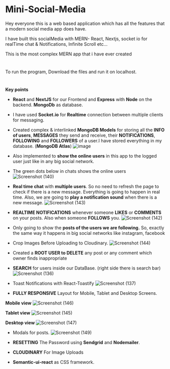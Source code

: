 # Mini-Social-Media

Hey everyone this is a web based application which has all the features that a modern social media app does have.

I have built this socialMedia with MERN- React, Nextjs, socket io for realTime chat & Notifications, Infinite Scroll etc...

This is the most complex MERN app that i have ever created
#

To run the program, Download the files and run it on localhost. 
#


**Key points**

* **React** and **NextJS** for our Frontend and **Express** with **Node** on the backend. **MongoDb** as database.
* I have used **Socket.io** for **Realtime** connection between multiple clients for messaging.

* Created complex & interlinked **MongoDB Models** for storing all the **INFO of users**, **MESSAGES** they send and receive, their **NOTIFICATIONS**, **FOLLOWING** and **FOLLOWERS** of a user.I have stored everything in my database. (**MongoDB Atlas**)
 ![image](https://user-images.githubusercontent.com/101473079/224404710-25704fd3-0ef5-4cb9-a0a1-bbaa083193a9.png)
 

* Also implemented to **show the online users** in this app to the logged user just like in any big social network.
* The green dots below in chats shows the online users
![Screenshot (140)](https://user-images.githubusercontent.com/101473079/224405602-bab6cd8e-000c-401f-8d63-00033f92b1b6.png)


* **Real time chat** with **multiple users**. So no need to refresh the page to check if there is a new message. Everything is going to happen in real time. Also, we are going to **play a notification sound** when there is a new message.
![Screenshot (143)](https://user-images.githubusercontent.com/101473079/224407063-00e872d3-7b24-4f21-b115-5a8360b3de36.png)

* **REALTIME NOTIFICATIONS** whenever someone **LIKES** or **COMMENTS** on your posts. Also when someone **FOLLOWS** you.
![Screenshot (142)](https://user-images.githubusercontent.com/101473079/224406433-c9f911ed-52a1-42b6-a13d-85d09c0bb7df.png)


* Only going to show the **posts of the users we are following.** So, exactly the same way it happens in big social networks like instagram, facebook


* Crop Images Before Uploading to Cloudinary.
![Screenshot (144)](https://user-images.githubusercontent.com/101473079/224409788-4add2f4b-d611-486a-8f5a-e7b5c3949d55.png)

* Created a **ROOT USER to DELETE** any post or any comment which owner finds inappropriate
* **SEARCH** for users inside our DataBase. (right side there is search bar)
![Screenshot (136)](https://user-images.githubusercontent.com/101473079/224412127-eb3cdbed-5175-4869-b516-1270bc243bfe.png)

* Toast Notifications with React-Toastify
![Screenshot (137)](https://user-images.githubusercontent.com/101473079/224413197-251df0a7-7f57-4c85-8ae9-0384c9b78e2f.png)

* **FULLY RESPONSIVE** Layout for Mobile, Tablet and Desktop Screens.

**Mobile view**
![Screenshot (146)](https://user-images.githubusercontent.com/101473079/224414984-e09c71c6-889b-44d3-a9bb-5eb8b5a52f47.png)

**Tablet view**
![Screenshot (145)](https://user-images.githubusercontent.com/101473079/224415037-3ce5775b-4f9e-4d6c-bf66-9fc69e61cc6e.png)

**Desktop view**
![Screenshot (147)](https://user-images.githubusercontent.com/101473079/224417304-d7f56c7a-3c9d-4a33-b7ea-859cee244123.png)

* Modals for posts.
![Screenshot (149)](https://user-images.githubusercontent.com/101473079/224415256-0de67673-e68e-49ba-bea2-8196ea923803.png)

* **RESETTING** The Password using **Sendgrid** and **Nodemailer**.

* **CLOUDINARY** For Image Uploads
* **Semantic-ui-react** as CSS framework.

